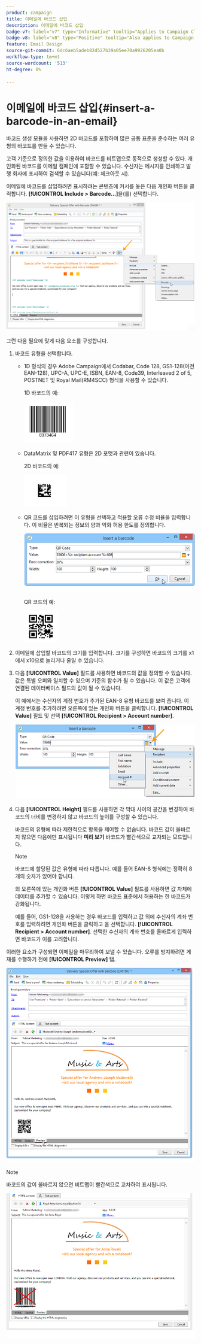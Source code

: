 ```yaml
---
product: campaign
title: 이메일에 바코드 삽입
description: 이메일에 바코드 삽입
badge-v7: label="v7" type="Informative" tooltip="Applies to Campaign Classic v7"
badge-v8: label="v8" type="Positive" tooltip="Also applies to Campaign v8"
feature: Email Design
source-git-commit: 6dc6aeb5adeb82d527b39a05ee70a9926205ea0b
workflow-type: tm+mt
source-wordcount: '513'
ht-degree: 0%

---
```



# 이메일에 바코드 삽입{#insert-a-barcode-in-an-email}



바코드 생성 모듈을 사용하면 2D 바코드를 포함하여 많은 공통 표준을 준수하는 여러 유형의 바코드를 만들 수 있습니다.

고객 기준으로 정의한 값을 이용하여 바코드를 비트맵으로 동적으로 생성할 수 있다. 개인화된 바코드를 이메일 캠페인에 포함할 수 있습니다. 수신자는 메시지를 인쇄하고 발행 회사에 표시하여 검색할 수 있습니다(예: 체크아웃 시).

이메일에 바코드를 삽입하려면 표시하려는 콘텐츠에 커서를 놓은 다음 개인화 버튼을 클릭합니다. **[!UICONTROL Include > Barcode...]**&#x200B;을(를) 선택합니다.

![](assets/barcode_insert_14.png)

그런 다음 필요에 맞게 다음 요소를 구성합니다.

1. 바코드 유형을 선택합니다.

   * 1D 형식의 경우 Adobe Campaign에서 Codabar, Code 128, GS1-128(이전 EAN-128), UPC-A, UPC-E, ISBN, EAN-8, Code39, Interleaved 2 of 5, POSTNET 및 Royal Mail(RM4SCC) 형식을 사용할 수 있습니다.

      1D 바코드의 예:

      ![](assets/barcode_insert_08.png)

   * DataMatrix 및 PDF417 유형은 2D 포맷과 관련이 있습니다.

      2D 바코드의 예:

      ![](assets/barcode_insert_09.png)

   * QR 코드를 삽입하려면 이 유형을 선택하고 적용할 오류 수정 비율을 입력합니다. 이 비율은 반복되는 정보의 양과 악화 허용 한도를 정의합니다.

      ![](assets/barcode_insert_06.png)

      QR 코드의 예:

      ![](assets/barcode_insert_12.png)

1. 이메일에 삽입할 바코드의 크기를 입력합니다. 크기를 구성하면 바코드의 크기를 x1에서 x10으로 늘리거나 줄일 수 있습니다.
1. 다음 **[!UICONTROL Value]** 필드를 사용하면 바코드의 값을 정의할 수 있습니다. 값은 특별 오퍼와 일치할 수 있으며 기준의 함수가 될 수 있습니다. 이 값은 고객에 연결된 데이터베이스 필드의 값이 될 수 있습니다.

   이 예에서는 수신자의 계정 번호가 추가된 EAN-8 유형 바코드를 보여 줍니다. 이 계정 번호를 추가하려면 오른쪽에 있는 개인화 버튼을 클릭합니다. **[!UICONTROL Value]** 필드 및 선택 **[!UICONTROL Recipient > Account number]**.

   ![](assets/barcode_insert_15.png)

1. 다음 **[!UICONTROL Height]** 필드를 사용하면 각 막대 사이의 공간을 변경하여 바코드의 너비를 변경하지 않고 바코드의 높이를 구성할 수 있습니다.

   바코드의 유형에 따라 제한적으로 항목을 제어할 수 없습니다. 바코드 값이 올바르지 않으면 다음에만 표시됩니다 **미리 보기** 바코드가 빨간색으로 교차되는 모드입니다.

   >[!NOTE]
   >
   >바코드에 할당된 값은 유형에 따라 다릅니다. 예를 들어 EAN-8 형식에는 정확히 8개의 숫자가 있어야 합니다.
   >
   >의 오른쪽에 있는 개인화 버튼 **[!UICONTROL Value]** 필드를 사용하면 값 자체에 데이터를 추가할 수 있습니다. 이렇게 하면 바코드 표준에서 허용하는 한 바코드가 강화됩니다.
   >
   >예를 들어, GS1-128을 사용하는 경우 바코드를 입력하고 값 외에 수신자의 계좌 번호를 입력하려면 개인화 버튼을 클릭하고 을 선택합니다. **[!UICONTROL Recipient > Account number]**. 선택한 수신자의 계좌 번호를 올바르게 입력하면 바코드가 이를 고려합니다.

이러한 요소가 구성되면 이메일을 마무리하여 보낼 수 있습니다. 오류를 방지하려면 게재를 수행하기 전에 **[!UICONTROL Preview]** 탭.

![](assets/barcode_insert_10.png)

>[!NOTE]
>
>바코드의 값이 올바르지 않으면 비트맵이 빨간색으로 교차하여 표시됩니다.

![](assets/barcode_insert_11.png)
